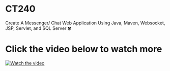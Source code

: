 # CT240
Create A Messenger/ Chat Web Application Using Java, Maven, Websocket, JSP, Servlet, and SQL Server :four_leaf_clover:

# Click the video below to watch more 
[![Watch the video](https://img.youtube.com/vi/a0PPWwhw3OE/maxresdefault.jpg)](https://youtu.be/a0PPWwhw3OE)
  
